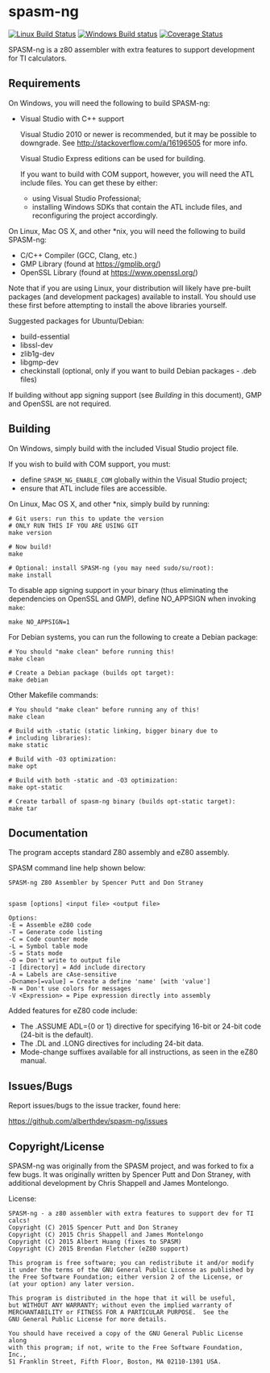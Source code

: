 spasm-ng
========
[![Linux Build Status](https://travis-ci.org/alberthdev/spasm-ng.svg?branch=master)](https://travis-ci.org/alberthdev/spasm-ng)
[![Windows Build status](https://ci.appveyor.com/api/projects/status/3bl3ys8kw844acqd/branch/master?svg=true)](https://ci.appveyor.com/project/alberthdev/spasm-ng/branch/master)
[![Coverage Status](https://coveralls.io/repos/alberthdev/spasm-ng/badge.svg?branch=master&service=github)](https://coveralls.io/github/alberthdev/spasm-ng?branch=master)

SPASM-ng is a z80 assembler with extra features to support development
for TI calculators. 

Requirements
------------
On Windows, you will need the following to build SPASM-ng:

  * Visual Studio with C++ support
    
    Visual Studio 2010 or newer is recommended, but it may be possible
    to downgrade. See http://stackoverflow.com/a/16196505 for more
    info.
    
    Visual Studio Express editions can be used for building.
    
    If you want to build with COM support, however, you will need the ATL
    include files. You can get these by either:
    
      * using Visual Studio Professional;
      * installing Windows SDKs that contain the ATL include files, and
        reconfiguring the project accordingly.

On Linux, Mac OS X, and other \*nix, you will need the following to
build SPASM-ng:

  * C/C++ Compiler (GCC, Clang, etc.)
  * GMP Library (found at https://gmplib.org/)
  * OpenSSL Library (found at https://www.openssl.org/)

Note that if you are using Linux, your distribution will likely have
pre-built packages (and development packages) available to install.
You should use these first before attempting to install the above
libraries yourself.

Suggested packages for Ubuntu/Debian:

  * build-essential
  * libssl-dev
  * zlib1g-dev
  * libgmp-dev
  * checkinstall (optional, only if you want to build Debian packages -
    .deb files)

If building without app signing support (see *Building* in this document),
GMP and OpenSSL are not required.

Building
--------
On Windows, simply build with the included Visual Studio project file.

If you wish to build with COM support, you must:

  * define `SPASM_NG_ENABLE_COM` globally within the Visual Studio
    project;
  * ensure that ATL include files are accessible.

On Linux, Mac OS X, and other \*nix, simply build by running:

    # Git users: run this to update the version
    # ONLY RUN THIS IF YOU ARE USING GIT
    make version
    
    # Now build!
    make
    
    # Optional: install SPASM-ng (you may need sudo/su/root):
    make install

To disable app signing support in your binary (thus eliminating the
dependencies on OpenSSL and GMP), define NO\_APPSIGN when invoking `make`:

    make NO_APPSIGN=1

For Debian systems, you can run the following to create a Debian
package:

    # You should "make clean" before running this!
    make clean
    
    # Create a Debian package (builds opt target):
    make debian

Other Makefile commands:

    # You should "make clean" before running any of this!
    make clean
    
    # Build with -static (static linking, bigger binary due to
    # including libraries):
    make static
    
    # Build with -O3 optimization:
    make opt
    
    # Build with both -static and -O3 optimization:
    make opt-static
    
    # Create tarball of spasm-ng binary (builds opt-static target):
    make tar

Documentation
-------------
The program accepts standard Z80 assembly and eZ80 assembly.

SPASM command line help shown below:

    SPASM-ng Z80 Assembler by Spencer Putt and Don Straney
    
    
    spasm [options] <input file> <output file>
    
    Options:
    -E = Assemble eZ80 code
    -T = Generate code listing
    -C = Code counter mode
    -L = Symbol table mode
    -S = Stats mode
    -O = Don't write to output file
    -I [directory] = Add include directory
    -A = Labels are cAse-sensitive
    -D<name>[=value] = Create a define 'name' [with 'value']
    -N = Don't use colors for messages
    -V <Expression> = Pipe expression directly into assembly

Added features for eZ80 code include:
  * The .ASSUME ADL={0 or 1} directive for specifying 16-bit or 24-bit code (24-bit is the default).
  * The .DL and .LONG directives for including 24-bit data.
  * Mode-change suffixes available for all instructions, as seen in the eZ80 manual.

Issues/Bugs
-----------
Report issues/bugs to the issue tracker, found here:

https://github.com/alberthdev/spasm-ng/issues

Copyright/License
-----------------
SPASM-ng was originally from the SPASM project, and was forked to fix a
few bugs. It was originally written by Spencer Putt and Don Straney,
with additional development by Chris Shappell and James Montelongo.

License:

    SPASM-ng - a z80 assembler with extra features to support dev for TI calcs!
    Copyright (C) 2015 Spencer Putt and Don Straney
    Copyright (C) 2015 Chris Shappell and James Montelongo
    Copyright (C) 2015 Albert Huang (fixes to SPASM)
    Copyright (C) 2015 Brendan Fletcher (eZ80 support)

    This program is free software; you can redistribute it and/or modify
    it under the terms of the GNU General Public License as published by
    the Free Software Foundation; either version 2 of the License, or
    (at your option) any later version.

    This program is distributed in the hope that it will be useful,
    but WITHOUT ANY WARRANTY; without even the implied warranty of
    MERCHANTABILITY or FITNESS FOR A PARTICULAR PURPOSE.  See the
    GNU General Public License for more details.

    You should have received a copy of the GNU General Public License along
    with this program; if not, write to the Free Software Foundation, Inc.,
    51 Franklin Street, Fifth Floor, Boston, MA 02110-1301 USA.
